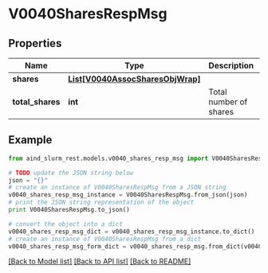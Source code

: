# V0040SharesRespMsg


## Properties

Name | Type | Description | Notes
------------ | ------------- | ------------- | -------------
**shares** | [**List[V0040AssocSharesObjWrap]**](V0040AssocSharesObjWrap.md) |  | [optional] 
**total_shares** | **int** | Total number of shares | [optional] 

## Example

```python
from aind_slurm_rest.models.v0040_shares_resp_msg import V0040SharesRespMsg

# TODO update the JSON string below
json = "{}"
# create an instance of V0040SharesRespMsg from a JSON string
v0040_shares_resp_msg_instance = V0040SharesRespMsg.from_json(json)
# print the JSON string representation of the object
print V0040SharesRespMsg.to_json()

# convert the object into a dict
v0040_shares_resp_msg_dict = v0040_shares_resp_msg_instance.to_dict()
# create an instance of V0040SharesRespMsg from a dict
v0040_shares_resp_msg_form_dict = v0040_shares_resp_msg.from_dict(v0040_shares_resp_msg_dict)
```
[[Back to Model list]](../README.md#documentation-for-models) [[Back to API list]](../README.md#documentation-for-api-endpoints) [[Back to README]](../README.md)



